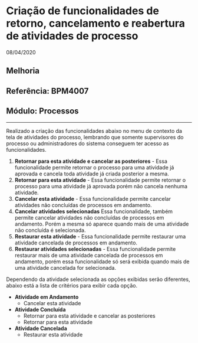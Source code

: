 # Criação de funcionalidades de retorno, cancelamento e reabertura de atividades de processo
08/04/2020
## Melhoria
## Referência: BPM4007
## Módulo: Processos
***

Realizado a criação das funcionalidades abaixo no menu de contexto da tela de atividades do processo, lembrando que somente supervisores do processo ou administradores do sistema conseguem ter acesso as funcionalidades.

 1. **Retornar para esta atividade e cancelar as posteriores** - Essa funcionalidade permite retornar o processo para uma atividade já aprovada e cancela toda atividade já criada posterior a mesma.
 2. **Retornar para esta atividade** - Essa funcionalidade permite retornar o processo para uma atividade já aprovada porém não cancela nenhuma atividade.
 3. **Cancelar esta atividade** - Essa funcionalidade permite cancelar atividades não concluídas de processos em andamento.
 4. **Cancelar atividades selecionadas** Essa funcionalidade, também permite cancelar atividades não concluídas de processos em andamento. Porém a mesma só aparece quando mais de uma atividade não concluída é selecionada.
 5. **Restaurar esta atividade** - Essa funcionalidade permite restaurar uma atividade cancelada de processos em andamento.
 6. **Restaurar atividades selecionadas** - Essa funcionalidade permite restaurar mais de uma atividade cancelada de processos em andamento, porém essa funcionalidade só será exibida quando mais de uma atividade cancelada for selecionada.

 Dependendo da atividade selecionada as opções exibidas serão diferentes, abaixo está a lista de critérios para exibir cada opção.
 
 - **Atividade em Andamento**
	 - Cancelar esta atividade
 - **Atividade Concluída**
	 - Retornar para esta atividade e cancelar as posteriores
	 - Retornar para esta atividade
- **Atividade Cancelada**
	 - Restaurar esta atividade